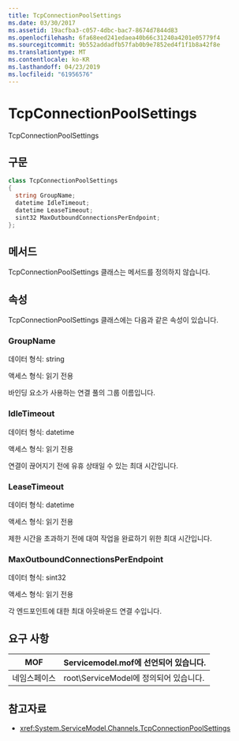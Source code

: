 ```yaml
---
title: TcpConnectionPoolSettings
ms.date: 03/30/2017
ms.assetid: 19acfba3-c057-4dbc-bac7-8674d7844d83
ms.openlocfilehash: 6fa68eed241edaea40b66c31240a4201e05779f4
ms.sourcegitcommit: 9b552addadfb57fab0b9e7852ed4f1f1b8a42f8e
ms.translationtype: MT
ms.contentlocale: ko-KR
ms.lasthandoff: 04/23/2019
ms.locfileid: "61956576"
---
```

# <a name="tcpconnectionpoolsettings"></a>TcpConnectionPoolSettings
TcpConnectionPoolSettings  
  
## <a name="syntax"></a>구문  
  
```csharp
class TcpConnectionPoolSettings  
{  
  string GroupName;  
  datetime IdleTimeout;  
  datetime LeaseTimeout;  
  sint32 MaxOutboundConnectionsPerEndpoint;  
};  
```  
  
## <a name="methods"></a>메서드  
 TcpConnectionPoolSettings 클래스는 메서드를 정의하지 않습니다.  
  
## <a name="properties"></a>속성  
 TcpConnectionPoolSettings 클래스에는 다음과 같은 속성이 있습니다.  
  
### <a name="groupname"></a>GroupName  
 데이터 형식: string  
  
 액세스 형식: 읽기 전용  
  
 바인딩 요소가 사용하는 연결 풀의 그룹 이름입니다.  
  
### <a name="idletimeout"></a>IdleTimeout  
 데이터 형식: datetime  
  
 액세스 형식: 읽기 전용  
  
 연결이 끊어지기 전에 유휴 상태일 수 있는 최대 시간입니다.  
  
### <a name="leasetimeout"></a>LeaseTimeout  
 데이터 형식: datetime  
  
 액세스 형식: 읽기 전용  
  
 제한 시간을 초과하기 전에 대여 작업을 완료하기 위한 최대 시간입니다.  
  
### <a name="maxoutboundconnectionsperendpoint"></a>MaxOutboundConnectionsPerEndpoint  
 데이터 형식: sint32  
  
 액세스 형식: 읽기 전용  
  
 각 엔드포인트에 대한 최대 아웃바운드 연결 수입니다.  
  
## <a name="requirements"></a>요구 사항  
  
|MOF|Servicemodel.mof에 선언되어 있습니다.|  
|---------|-----------------------------------|  
|네임스페이스|root\ServiceModel에 정의되어 있습니다.|  
  
## <a name="see-also"></a>참고자료

- <xref:System.ServiceModel.Channels.TcpConnectionPoolSettings>

